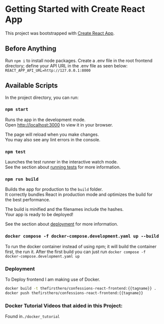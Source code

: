 # Getting Started with Create React App

This project was bootstrapped with [Create React App](https://github.com/facebook/create-react-app).

## Before Anything

Run `npm i` to install node packages.
Create a .env file in the root frontend directory; define your API URL in the .env file as seen below:
`REACT_APP_API_URL=http://127.0.0.1:8000`

## Available Scripts

In the project directory, you can run:

### `npm start`

Runs the app in the development mode.\
Open [http://localhost:3000](http://localhost:3000) to view it in your browser.

The page will reload when you make changes.\
You may also see any lint errors in the console.

### `npm test`

Launches the test runner in the interactive watch mode.\
See the section about [running tests](https://facebook.github.io/create-react-app/docs/running-tests) for more information.

### `npm run build`

Builds the app for production to the `build` folder.\
It correctly bundles React in production mode and optimizes the build for the best performance.

The build is minified and the filenames include the hashes.\
Your app is ready to be deployed!

See the section about [deployment](https://facebook.github.io/create-react-app/docs/deployment) for more information.

### `docker compose -f docker-compose.development.yaml up --build`

To run the docker container instead of using npm; it will build the container first, the run it.
After the first build you can just run `docker compose -f docker-compose.development.yaml up`

### Deployment

To Deploy frontend I am making use of Docker.
```bash
docker build -t thefirsthero/confessions-react-frontend:{{tagname}} .
docker push thefirsthero/confessions-react-frontend:{{tagname}}
```

### Docker Tutorial Videos that aided in this Project:

Found in`./docker_tutorial`